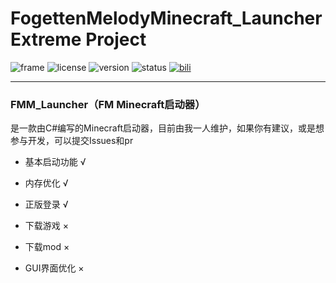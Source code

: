 
# FogettenMelodyMinecraft_Launcher Extreme Project

![frame](https://img.shields.io/badge/.NET-8.0-blue)
![license](https://img.shields.io/badge/协议-MIT-orange)
![version](https://img.shields.io/badge/版本-1.5-green)
![status](https://img.shields.io/badge/状态-开发中-yellow)
[![bili](https://img.shields.io/badge/BILI-我的B站主页-darkturquoise.svg)](https://space.bilibili.com/38782485?spm_id_from=333.1007.0.0)


---

### FMM_Launcher（FM Minecraft启动器）

是一款由C#编写的Minecraft启动器，目前由我一人维护，如果你有建议，或是想参与开发，可以提交Issues和pr

- 基本启动功能 √

- 内存优化 √

- 正版登录 √

- 下载游戏 ×

- 下载mod ×

- GUI界面优化 ×
